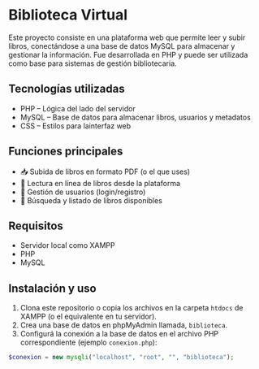 #  Biblioteca Virtual

Este proyecto consiste en una plataforma web que permite leer y subir libros, conectándose a una base de datos MySQL para almacenar y gestionar la información. Fue desarrollada en PHP y puede ser utilizada como base para sistemas de gestión bibliotecaria.

##  Tecnologías utilizadas

- PHP – Lógica del lado del servidor
- MySQL – Base de datos para almacenar libros, usuarios y metadatos
- CSS – Estilos para lainterfaz web


##  Funciones principales

- 📥 Subida de libros en formato PDF (o el que uses)
- 📖 Lectura en línea de libros desde la plataforma
- 🔐 Gestión de usuarios (login/registro)
- 🔎 Búsqueda y listado de libros disponibles

##  Requisitos

- Servidor local como XAMPP
- PHP 
- MySQL 

##  Instalación y uso

1. Clona este repositorio o copia los archivos en la carpeta `htdocs` de XAMPP (o el equivalente en tu servidor).
2. Crea una base de datos en phpMyAdmin llamada,  `biblioteca`.
3. Configurá la conexión a la base de datos en el archivo PHP correspondiente (ejemplo `conexion.php`):

```php
$conexion = new mysqli("localhost", "root", "", "biblioteca");
